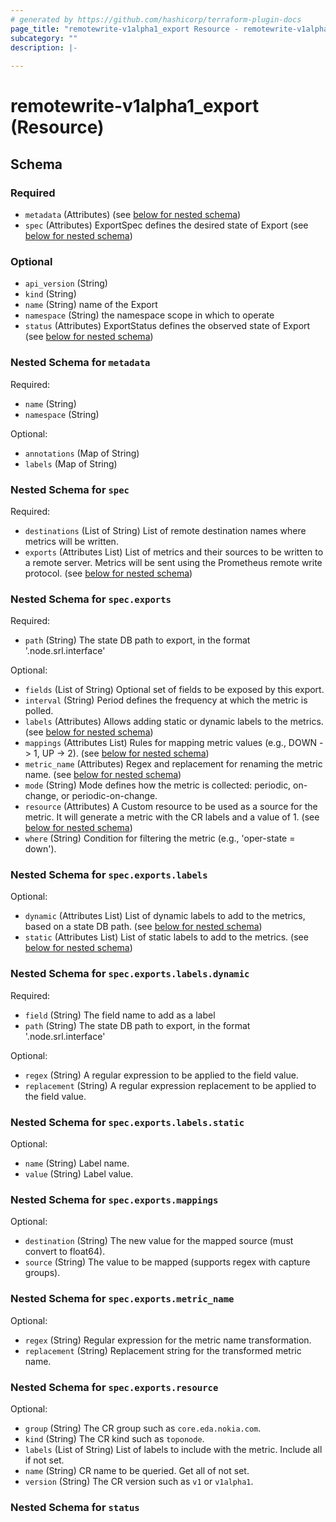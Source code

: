 ```yaml
---
# generated by https://github.com/hashicorp/terraform-plugin-docs
page_title: "remotewrite-v1alpha1_export Resource - remotewrite-v1alpha1"
subcategory: ""
description: |-
  
---
```


# remotewrite-v1alpha1_export (Resource)





<!-- schema generated by tfplugindocs -->
## Schema

### Required

- `metadata` (Attributes) (see [below for nested schema](#nestedatt--metadata))
- `spec` (Attributes) ExportSpec defines the desired state of Export (see [below for nested schema](#nestedatt--spec))

### Optional

- `api_version` (String)
- `kind` (String)
- `name` (String) name of the Export
- `namespace` (String) the namespace scope in which to operate
- `status` (Attributes) ExportStatus defines the observed state of Export (see [below for nested schema](#nestedatt--status))

<a id="nestedatt--metadata"></a>
### Nested Schema for `metadata`

Required:

- `name` (String)
- `namespace` (String)

Optional:

- `annotations` (Map of String)
- `labels` (Map of String)


<a id="nestedatt--spec"></a>
### Nested Schema for `spec`

Required:

- `destinations` (List of String) List of remote destination names where metrics will be written.
- `exports` (Attributes List) List of metrics and their sources to be written to a remote server.
Metrics will be sent using the Prometheus remote write protocol. (see [below for nested schema](#nestedatt--spec--exports))

<a id="nestedatt--spec--exports"></a>
### Nested Schema for `spec.exports`

Required:

- `path` (String) The state DB path to export, in the format '.node.srl.interface'

Optional:

- `fields` (List of String) Optional set of fields to be exposed by this export.
- `interval` (String) Period defines the frequency at which the metric is polled.
- `labels` (Attributes) Allows adding static or dynamic labels to the metrics. (see [below for nested schema](#nestedatt--spec--exports--labels))
- `mappings` (Attributes List) Rules for mapping metric values (e.g., DOWN -> 1, UP -> 2). (see [below for nested schema](#nestedatt--spec--exports--mappings))
- `metric_name` (Attributes) Regex and replacement for renaming the metric name. (see [below for nested schema](#nestedatt--spec--exports--metric_name))
- `mode` (String) Mode defines how the metric is collected: periodic, on-change, or periodic-on-change.
- `resource` (Attributes) A Custom resource to be used as a source for the metric.
It will generate a metric with the CR labels and a value of 1. (see [below for nested schema](#nestedatt--spec--exports--resource))
- `where` (String) Condition for filtering the metric (e.g., 'oper-state = down').

<a id="nestedatt--spec--exports--labels"></a>
### Nested Schema for `spec.exports.labels`

Optional:

- `dynamic` (Attributes List) List of dynamic labels to add to the metrics, based on a state DB path. (see [below for nested schema](#nestedatt--spec--exports--labels--dynamic))
- `static` (Attributes List) List of static labels to add to the metrics. (see [below for nested schema](#nestedatt--spec--exports--labels--static))

<a id="nestedatt--spec--exports--labels--dynamic"></a>
### Nested Schema for `spec.exports.labels.dynamic`

Required:

- `field` (String) The field name to add as a label
- `path` (String) The state DB path to export, in the format '.node.srl.interface'

Optional:

- `regex` (String) A regular expression to be applied to the field value.
- `replacement` (String) A regular expression replacement to be applied to the field value.


<a id="nestedatt--spec--exports--labels--static"></a>
### Nested Schema for `spec.exports.labels.static`

Optional:

- `name` (String) Label name.
- `value` (String) Label value.



<a id="nestedatt--spec--exports--mappings"></a>
### Nested Schema for `spec.exports.mappings`

Optional:

- `destination` (String) The new value for the mapped source (must convert to float64).
- `source` (String) The value to be mapped (supports regex with capture groups).


<a id="nestedatt--spec--exports--metric_name"></a>
### Nested Schema for `spec.exports.metric_name`

Optional:

- `regex` (String) Regular expression for the metric name transformation.
- `replacement` (String) Replacement string for the transformed metric name.


<a id="nestedatt--spec--exports--resource"></a>
### Nested Schema for `spec.exports.resource`

Optional:

- `group` (String) The CR group such as `core.eda.nokia.com`.
- `kind` (String) The CR kind such as `toponode`.
- `labels` (List of String) List of labels to include with the metric.
Include all if not set.
- `name` (String) CR name to be queried.
Get all of not set.
- `version` (String) The CR version such as `v1` or `v1alpha1`.




<a id="nestedatt--status"></a>
### Nested Schema for `status`
